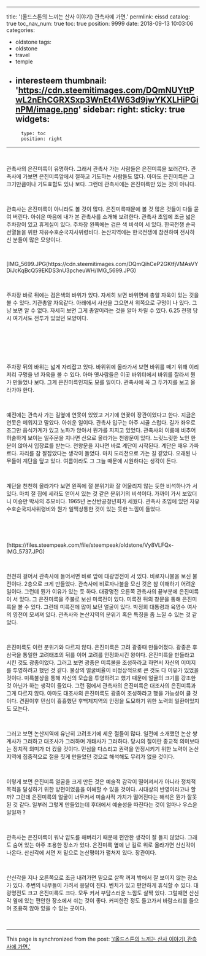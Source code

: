 
---
title: '(올드스톤의 느끼는 산사 이야기) 관촉사에 가면.'
permlink: eissd
catalog: true
toc_nav_num: true
toc: true
position: 9999
date: 2018-09-13 10:03:06
categories:
- oldstone
tags:
- oldstone
- travel
- temple
- interesteem
thumbnail: 'https://cdn.steemitimages.com/DQmNUYttPwL2nEhCGRXSxp3WnEt4W63d9jwYKXLHiPGinPM/image.png'
sidebar:
    right:
        sticky: true
widgets:
    -
        type: toc
        position: right
---


<p><br></p><p>관촉사의 은진미륵이 유명하다. 그래서 관촉사 가는 사람들은 은진미륵을 보러간다. 관촉사에 가보면 은진미륵앞에서 절하고 기도하는 사람들도 많다. 아마도 은진미륵은 그 크기만큼이나 기도효험도 있나 보다. 그런데 관촉사에는 은진미륵만 있는 것이 아니다.&nbsp;</p><p><br></p><p>관촉사는 은진미륵이 아니라도 볼 것이 많다. 은진미륵때문에 볼 것 많은 것들이 다들 묻여 버린다. 아쉬운 마음에 내가 본 관촉사를 소개해 보려한다. 관촉사 초입에 조금 넓은 주차장이 있고 휴게실이 있다. 주차장 왼쪽에는 검은 색 비석이 서 있다. 한국전쟁 순국선열들을 위한 자유수호순국지사위령비다. 논산지역에는 한국전쟁에 참전하여 전사하신 분들이 많은 모양이다.&nbsp;</p><p><br></p><p>[IMG_5699.JPG(https://cdn.steemitimages.com/DQmQihCeP2GKtfjVMAsVYDiJcKqBcQ59EKDS3nU3pcheuWH/IMG_5699.JPG)</p><p><br></p><p>주차장 바로 뒤에는 검은색의 바위가 있다. 자세히 보면 바위면에 총알 자욱이 있는 것을 볼 수 있다. 기관총알 자욱같다. 아래에서 사선을 그으면서 위쪽으로 구멍이 나 있다. 그냥 보면 알 수 없다. 자세히 보면 그게 총알이라는 것을 알아 차릴 수 있다. 6.25 전쟁 당시 여기서도 전투가 있었던 모양이다.&nbsp;</p><p><br></p><p><br></p><p><br></p><p>주차장 뒤의 바위는 넓게 자리잡고 있다. 바위위에 올라가서 보면 바위를 떼기 위해 이리 저리 구멍을 낸 자욱을 볼 수 있다. 아마 옛사람들은 이곳 바위터에서 바위를 잘라서 뭔가 만들었나 보다. 그게 은진미륵인지도 모를 일이다. 관촉사에 꼭 그 두가지를 보고 올라가야 한다.&nbsp;</p><p><br></p><p>예전에는 관촉사 가는 길옆에 연못이 있었고 거기에 연꽃이 장관이었다고 한다. 지금은 연못은 메워지고 말았다. 아쉬운 일이다. 관촉사 입구는 아주 시골 스럽다. 길가 좌우로 조그만 음식가게가 있고 노파가 앉아서 뭔가를 지지고 있었다. 관촉사의 이름에 비추어 허술하게 보이는 일주문을 지나면 산으로 올라가는 천왕문이 있다. 느릿느릿한 노인 한분이 앉아서 입장료를 받는다. 천왕문을 지나면 바로 계단이 시작된다. 계단은 매우 가파르다. 자리를 참 잘잡았다는 생각이 들었다. 마치 도리천으로 가는 길 같았다. 오래된 나무들이 계단을 덮고 있다. 여름이라도 그 그늘 때문에 시원하다는 생각이 든다.&nbsp;</p><p><br></p><p>계단을 천천히 올라가다 보면 왼쪽에 절 분위기와 잘 어울리지 않는 듯한 비석하나가 서 있다. 마치 절 집에 세라도 얻어서 있는 것 같은 분위기의 비석이다. 가까이 가서 보았더니 이승만 박사의 추모비다. 1965년 논산반공청년회가 세웠다. 관촉사 초입에 있던 자유수호순국지사위령비와 뭔가 일맥상통한 것이 있는 듯한 느낌이 들었다.&nbsp;</p><p><br></p><p><br></p><p>(https://files.steempeak.com/file/steempeak/oldstone/Vy8VLFQx-IMG_5737.JPG)</p><p><br></p><p>천천히 걸어서 관촉사에 들어서면 바로 앞에 대광명전이 서 있다. 비로자나불을 보신 불전이다. 2층으로 크게 만들었다. 관촉사에 비로자나불을 모신 것은 참 이해하기 어려운 일이다. 그런데 뭔가 이유가 있는 듯 하다. 대광명전 오른쪽 관촉사의 끝부분에 은진미륵이 서 있다. 그 은진미륵을 주불로 보신 미륵전이 있다. 미륵전 뒤의 창문을 통해 은진미륵을 볼 수 있다. 그런데 미륵전에 많이 보던 얼굴이 있다. 박정희 대통령과 육영수 여사의 영전이 모셔져 있다. 관촉사와 논산지역의 분위기 혹은 특징을 좀 느낄 수 있는 것 같았다.&nbsp;</p><p><br></p><p>은진미륵도 이런 분위기와 다르지 않다. 은진미륵은 고려 광종때 만들어졌다. 광종은 후삼국을 통일한 고려태조의 뒤를 이어 고려를 안정화시킨 왕이다. 은진미륵을 만들라고 시킨 것도 광종이었다. 그러고 보면 광종은 미륵불을 조성하라고 하면서 자신의 이미지를 투영하려고 했던 것 같다. 불상의 얼굴비율이 비정상적으로 큰 것도 다 이유가 있었을 것이다. 미륵불상을 통해 자신의 모습을 투영하려고 했기 때문에 얼굴의 크기를 강조한 것 아닌가 하는 생각이 들었다. 그런 점에서 관촉사의 은진미륵은 대조사의 은진미륵과 그게 다르지 않다. 아마도 대조사의 은진미륵도 광종이 조성하라고 했을 가능성이 클 것이다. 견훤이후 민심이 흉흉했던 후백제지역의 안정을 도모하기 위한 노력의 일환이었지도 모는다.&nbsp;</p><p><br></p><p>그러고 보면 논산지역에 유난히 고려초기에 세운 절들이 많다. 일전에 소개했던 논산 쌍계사가 그러하고 대조사가 그러하며 개태사가 그러하다. 당시의 절이란 종교적 의미보다는 정치적 의미가 더 컸을 것이다. 민심을 다스리고 권력을 안정시키기 위한 노력이 논산지역에 집중적으로 절을 짓게 만들었던 것으로 해석해도 무리가 없을 것이다.&nbsp;</p><p><br></p><p>이렇게 보면 은진미륵 얼굴을 크게 만든 것은 예술적 감각이 떨어져서가 아니라 정치적 목적을 달성하기 위한 방편이었음을 이해할 수 있을 것이다. 시대상의 반영이라고나 할까? 그런데 은진미륵의 얼굴이 너무커서 미술사적 가치가 떨어진다는 해석은 뭔가 잘못된 것 같다. 일부러 그렇게 만들었는데 후대에서 예술성을 따진다는 것이 얼마나 우스운 일일까 ?</p><p><br></p><p>관촉사는 은진미륵이 워낙 압도를 해버리기 때문에 편안한 생각이 잘 들지 않았다. 그래도 숨어 있는 아주 조용한 장소가 있다. 은진미륵 옆에 난 길로 위로 올라가면 산신각이 나온다. 산신각에 서면 저 밑으로 논산평야가 펼쳐져 있다. 장관이다.&nbsp;</p><p><br></p><p>산신각을 지나 오른쪽으로 조금 내려가면 밑으로 살짝 꺼져 밖에서 잘 보이지 않는 장소가 있다. 주변의 나무들이 가려서 응달이 진다. 벤치가 있고 편안하게 휴식할 수 있다. 대광명전도 크고 은진미륵도 크다. 모두 커서 부담스러운 느낌도 살짝 있다. 그럴때면 산신각 옆에 있는 편안한 장소에서 쉬는 것이 좋다. 커피한잔 정도 들고가서 바람소리를 들으며 조용히 않아 있을 수 있는 곳이다.&nbsp;</p><p><br></p>

- - -

This page is synchronized from the post: ['(올드스톤의 느끼는 산사 이야기) 관촉사에 가면.'](https://steemit.com/@oldstone/eissd)
